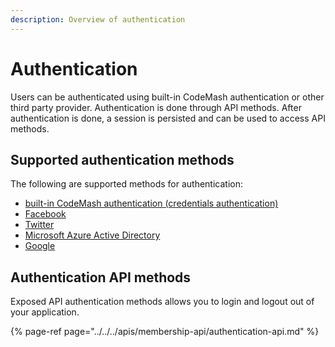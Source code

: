 ```yaml
---
description: Overview of authentication
---
```


# Authentication

Users can be authenticated using built-in CodeMash authentication or other third party provider. Authentication is done through API methods. After authentication is done, a session is persisted and can be used to access API methods.

## Supported authentication methods

The following are supported methods for authentication:

* [built-in CodeMash authentication \(credentials authentication\)](credentials-authentication.md)
* [Facebook](facebook-authentication.md)
* [Twitter](twitter-authentication.md)
* [Microsoft Azure Active Directory](microsoft-authentication.md)
* [Google](google-authentication.md)

## Authentication API methods

Exposed API authentication methods allows you to login and logout out of your application.

{% page-ref page="../../../apis/membership-api/authentication-api.md" %}

